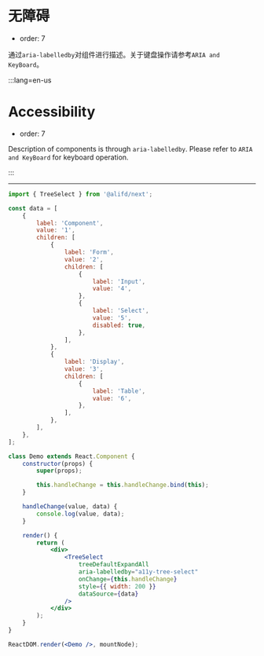 # 无障碍

-   order: 7

通过`aria-labelledby`对组件进行描述。关于键盘操作请参考`ARIA and KeyBoard`。

:::lang=en-us

# Accessibility

-   order: 7

Description of components is through `aria-labelledby`. Please refer to `ARIA and KeyBoard` for keyboard operation.

:::

---

````jsx
import { TreeSelect } from '@alifd/next';

const data = [
    {
        label: 'Component',
        value: '1',
        children: [
            {
                label: 'Form',
                value: '2',
                children: [
                    {
                        label: 'Input',
                        value: '4',
                    },
                    {
                        label: 'Select',
                        value: '5',
                        disabled: true,
                    },
                ],
            },
            {
                label: 'Display',
                value: '3',
                children: [
                    {
                        label: 'Table',
                        value: '6',
                    },
                ],
            },
        ],
    },
];

class Demo extends React.Component {
    constructor(props) {
        super(props);

        this.handleChange = this.handleChange.bind(this);
    }

    handleChange(value, data) {
        console.log(value, data);
    }

    render() {
        return (
            <div>
                <TreeSelect
                    treeDefaultExpandAll
                    aria-labelledby="a11y-tree-select"
                    onChange={this.handleChange}
                    style={{ width: 200 }}
                    dataSource={data}
                />
            </div>
        );
    }
}

ReactDOM.render(<Demo />, mountNode);
````
